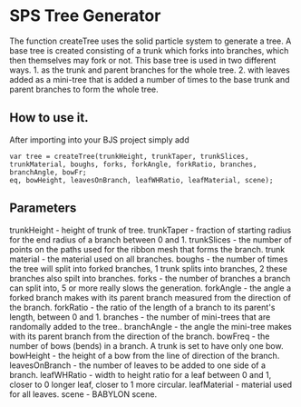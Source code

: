 # SPS Tree Generator

The function createTree uses the solid particle system to generate a tree. 
A base tree is created consisting of a trunk which forks into branches, which then themselves may fork or not.
This base tree is used in two different ways. 
    1. as the trunk and parent branches for the whole tree.
    2. with leaves added as a mini-tree that is added a number of times to the base trunk and parent branches to form the whole tree.

## How to use it.

After importing into your BJS project simply add

```
var tree = createTree(trunkHeight, trunkTaper, trunkSlices, trunkMaterial, boughs, forks, forkAngle, forkRatio, branches, branchAngle, bowFr;
eq, bowHeight, leavesOnBranch, leafWHRatio, leafMaterial, scene);
```

## Parameters

trunkHeight - height of trunk of tree.
trunkTaper -  fraction of starting radius for the end radius of a branch between 0 and 1. 
trunkSlices - the number of points on the paths used for the ribbon mesh that forms the branch.
trunk material - the material used on all branches.
boughs - the number of times the tree will split into forked branches, 1 trunk splits into branches, 2 these branches also spilt into branches.
forks -  the number of branches a branch can split into, 5 or more really slows the generation.
forkAngle - the angle a forked branch makes with its parent branch measured from the direction of the branch.
forkRatio - the ratio of the length of a branch to its parent's length, between 0 and 1.
branches - the number of mini-trees that are randomally added to the tree..
branchAngle - the angle the mini-tree makes with its parent branch from the direction of the branch.
bowFreq - the number of bows (bends) in a branch. A trunk is set to have only one bow.
bowHeight - the height of a bow from the line of direction of the branch.
leavesOnBranch - the number of leaves to be added to one side of a branch.
leafWHRatio - width to height ratio for a leaf between 0 and 1, closer to 0 longer leaf, closer to 1 more circular.
leafMaterial - material used for all leaves.
scene - BABYLON scene.

